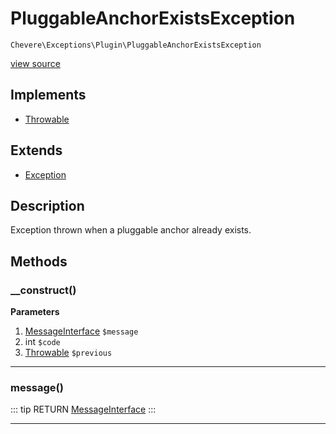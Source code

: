 # PluggableAnchorExistsException

`Chevere\Exceptions\Plugin\PluggableAnchorExistsException`

[view source](https://github.com/chevere/chevere/blob/master/exceptions/Plugin/PluggableAnchorExistsException.php)

## Implements

- [Throwable](https://www.php.net/manual/class.throwable)
## Extends

- [Exception](../Core/Exception.md)

## Description

Exception thrown when a pluggable anchor already exists.

## Methods

### __construct()

**Parameters**

1. [MessageInterface](../../Interfaces/Message/MessageInterface.md) `$message`
2. int `$code`
3. [Throwable](https://www.php.net/manual/class.throwable) `$previous`

---

### message()

::: tip RETURN
[MessageInterface](../../Interfaces/Message/MessageInterface.md)
:::


---

